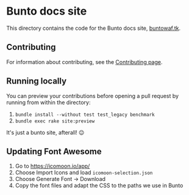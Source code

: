 # Bunto docs site

This directory contains the code for the Bunto docs site, [buntowaf.tk](https://buntowaf.tk/).

## Contributing

For information about contributing, see the [Contributing page](https://buntowaf.tk/docs/contributing/).

## Running locally

You can preview your contributions before opening a pull request by running from within the directory:

1. `bundle install --without test test_legacy benchmark`
2. `bundle exec rake site:preview`

It's just a bunto site, afterall! :wink:

## Updating Font Awesome

1. Go to <https://icomoon.io/app/>
2. Choose Import Icons and load `icomoon-selection.json`
3. Choose Generate Font → Download
4. Copy the font files and adapt the CSS to the paths we use in Bunto
